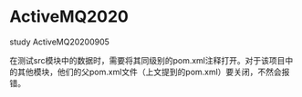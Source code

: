 # ActiveMQ2020
study ActiveMQ20200905

在测试src模块中的数据时，需要将其同级别的pom.xml注释打开。对于该项目中的其他模块，他们的父pom.xml文件（上文提到的pom.xml）要关闭，不然会报错。
